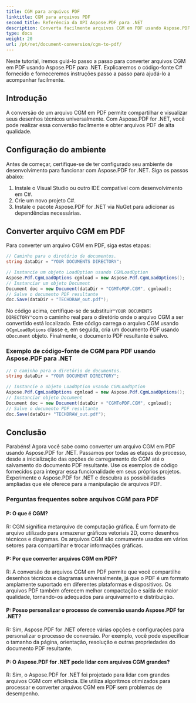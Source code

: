 ```yaml
---
title: CGM para arquivos PDF
linktitle: CGM para arquivos PDF
second_title: Referência da API Aspose.PDF para .NET
description: Converta facilmente arquivos CGM em PDF usando Aspose.PDF para .NET.
type: docs
weight: 20
url: /pt/net/document-conversion/cgm-to-pdf/
---
```

Neste tutorial, iremos guiá-lo passo a passo para converter arquivos CGM em PDF usando Aspose.PDF para .NET. Explicaremos o código-fonte C# fornecido e forneceremos instruções passo a passo para ajudá-lo a acompanhar facilmente.

## Introdução

A conversão de um arquivo CGM em PDF permite compartilhar e visualizar seus desenhos técnicos universalmente. Com Aspose.PDF for .NET, você pode realizar essa conversão facilmente e obter arquivos PDF de alta qualidade.

## Configuração do ambiente

Antes de começar, certifique-se de ter configurado seu ambiente de desenvolvimento para funcionar com Aspose.PDF for .NET. Siga os passos abaixo:

1. Instale o Visual Studio ou outro IDE compatível com desenvolvimento em C#.
2. Crie um novo projeto C#.
3. Instale o pacote Aspose.PDF for .NET via NuGet para adicionar as dependências necessárias.

## Converter arquivo CGM em PDF

Para converter um arquivo CGM em PDF, siga estas etapas:

```csharp
// Caminho para o diretório de documentos.
string dataDir = "YOUR DOCUMENTS DIRECTORY";

// Instancie um objeto LoadOption usando CGMLoadOption
Aspose.Pdf.CgmLoadOptions cgmload = new Aspose.Pdf.CgmLoadOptions();
// Instanciar um objeto Document
Document doc = new Document(dataDir + "CGMToPDF.CGM", cgmload);
// Salve o documento PDF resultante
doc.Save(dataDir + "TECHDRAW_out.pdf");
```

 No código acima, certifique-se de substituir`"YOUR DOCUMENTS DIRECTORY"`com o caminho real para o diretório onde o arquivo CGM a ser convertido está localizado. Este código carrega o arquivo CGM usando o`CgmLoadOptions` classe e, em seguida, cria um documento PDF usando o`Document` objeto. Finalmente, o documento PDF resultante é salvo.

### Exemplo de código-fonte de CGM para PDF usando Aspose.PDF para .NET

```csharp
// O caminho para o diretório de documentos.
string dataDir = "YOUR DOCUMENT DIRECTORY";

// Instancie o objeto LoadOption usando CGMLoadOption
Aspose.Pdf.CgmLoadOptions cgmload = new Aspose.Pdf.CgmLoadOptions();
// Instanciar objeto Document
Document doc = new Document(dataDir + "CGMToPDF.CGM", cgmload);
// Salve o documento PDF resultante
doc.Save(dataDir+ "TECHDRAW_out.pdf");
```

## Conclusão

Parabéns! Agora você sabe como converter um arquivo CGM em PDF usando Aspose.PDF for .NET. Passamos por todas as etapas do processo, desde a inicialização das opções de carregamento do CGM até o salvamento do documento PDF resultante. Use os exemplos de código fornecidos para integrar essa funcionalidade em seus próprios projetos. Experimente o Aspose.PDF for .NET e descubra as possibilidades ampliadas que ele oferece para a manipulação de arquivos PDF.

### Perguntas frequentes sobre arquivos CGM para PDF

#### P: O que é CGM?

R: CGM significa metarquivo de computação gráfica. É um formato de arquivo utilizado para armazenar gráficos vetoriais 2D, como desenhos técnicos e diagramas. Os arquivos CGM são comumente usados em vários setores para compartilhar e trocar informações gráficas.

#### P: Por que converter arquivos CGM em PDF?

R: A conversão de arquivos CGM em PDF permite que você compartilhe desenhos técnicos e diagramas universalmente, já que o PDF é um formato amplamente suportado em diferentes plataformas e dispositivos. Os arquivos PDF também oferecem melhor compactação e saída de maior qualidade, tornando-os adequados para arquivamento e distribuição.

#### P: Posso personalizar o processo de conversão usando Aspose.PDF for .NET?

R: Sim, Aspose.PDF for .NET oferece várias opções e configurações para personalizar o processo de conversão. Por exemplo, você pode especificar o tamanho da página, orientação, resolução e outras propriedades do documento PDF resultante.

#### P: O Aspose.PDF for .NET pode lidar com arquivos CGM grandes?

R: Sim, o Aspose.PDF for .NET foi projetado para lidar com grandes arquivos CGM com eficiência. Ele utiliza algoritmos otimizados para processar e converter arquivos CGM em PDF sem problemas de desempenho.